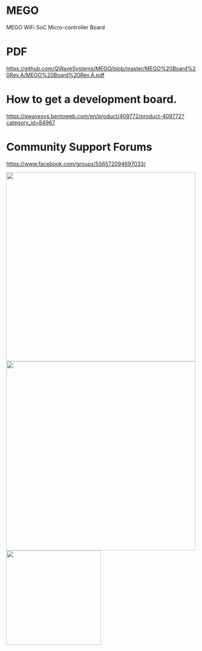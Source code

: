 # MEGO
MEGO WiFi SoC Micro-controller Board
 
# PDF
https://github.com/QWaveSystems/MEGO/blob/master/MEGO%20Board%20Rev.A/MEGO%20Board%20Rev.A.pdf
 
# How to get a development board.

https://qwavesys.bentoweb.com/en/product/409772/product-409772?category_id=84967

# Community Support Forums

https://www.facebook.com/groups/556572094697033/

<img src="https://github.com/QWaveSystems/MEGO/blob/master/MEGO-Block-Diagram_Rev.B.png" data-canonical-src="https://github.com/QWaveSystems/MEGO/blob/master/MEGO-Block-Diagram_Rev.B.png" width="500"/>
 
 <img src="https://github.com/QWaveSystems/MEGO/blob/master/MEGO%20Rev.A.jpg" data-canonical-src="https://github.com/QWaveSystems/MEGO/blob/master/MEGO%20Rev.A.jpg" width="500"/>
  
  <img src="https://github.com/QWaveSystems/MEGO/blob/master/MEGO%20Connectors.png" data-canonical-src="https://github.com/QWaveSystems/MEGO/blob/master/MEGO%20Connectors.png" width="250"/>

